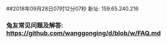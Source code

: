 ##2018年09月28日07时12分07秒 新址: 159.65.240.216
### 兔友常见问题及解答: https://github.com/wanggonging/d/blob/w/FAQ.md
